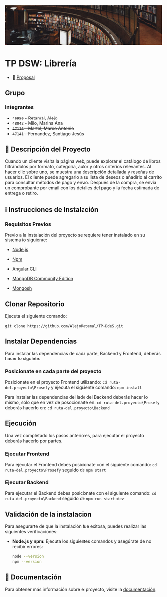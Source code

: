 ![MasterHead](https://github.com/AlejoRetamal/TP-DdeS/blob/main/docs/assets/img/Library1.jpg)

# TP DSW: Librería

-   📄 [Proposal](https://github.com/AlejoRetamal/TP-DdeS/blob/main/proposal.md)

## Grupo

### Integrantes

-   `46950` - Retamal, Alejo
-   `48042` - Milo, Marina Ana
-   ~~`47116` - Martel, Marco Antonio~~
-   ~~`47141` - Fernandez, Santiago Jesús~~

## 💼 Descripción del Proyecto

Cuando un cliente visita la página web, puede explorar el catálogo de libros filtrándolos por formato, categoría, autor y otros criterios relevantes. Al hacer clic sobre uno, se muestra una descripción detallada y reseñas de usuarios. El cliente puede agregarlo a su lista de deseos o añadirlo al carrito para consultar métodos de pago y envío. Después de la compra, se envía un comprobante por email con los detalles del pago y la fecha estimada de entrega o retiro.

## ℹ️ Instrucciones de Instalación

### Requisitos Previos
<!-- Pueden faltar pre-requisitos. Tener instalado Git, por ejemplo. -->
Previo a la instalación del proyecto se requiere tener instalado en su sistema lo siguiente:

- [Node.js](https://nodejs.org/en/download)

- [Npm](https://www.npmjs.com/)

- [Angular CLI](https://angular.io/cli)

- [MongoDB Community Edition](https://www.mongodb.com/try/download/community)

- [Mongosh](https://www.mongodb.com/docs/mongodb-shell/install/)

## Clonar Repositorio

Ejecuta el siguiente comando:

`git clone https://github.com/AlejoRetamal/TP-DdeS.git`

## Instalar Dependencias

Para instalar las dependencias de cada parte, Backend y Frontend, deberás hacer lo siguiete:

### Posicionate en cada parte del proyecto

Posicionate en el proyecto Frontend utilizando: `cd ruta-del.proyecto\Prosefy` y ejecuta el siguiente comando: `npm install`

Para instalar las dependencias del lado del Backend deberás hacer lo mismo, sólo que en vez de posocionarte en: `cd ruta-del.proyecto\Prosefy` deberás hacerlo en: `cd ruta-del.proyecto\Backend`

## Ejecución 

Una vez completado los pasos anteriores, para ejecutar el proyecto deberás hacerlo por partes.

### Ejecutar Frontend

Para ejecutar el Frontend debes posicionate con el siguiente comando: `cd ruta-del.proyecto\Prosefy` seguido de `npm start`

### Ejecutar Backend

Para ejecutar el Backend debes posicionate con el siguiente comando: `cd ruta-del.proyecto\Backend` seguido de `npm run start:dev`

<!-- Acá tengo dudas si agregar lo de la extensión para conectar con la base de datos. -->

## Validación de la instalacion 

Para asegurarte de que la instalación fue exitosa, puedes realizar las siguientes verificaciones:

- **Node.js y npm:** Ejecuta los siguientes comandos y asegúrate de no recibir errores:

  ```bash
  node --version
  npm --version

## 📄 Documentación

Para obtener más información sobre el proyecto, visite la [documentación](https://github.com/AlejoRetamal/TP-DdeS/blob/main/docs/README.md).
